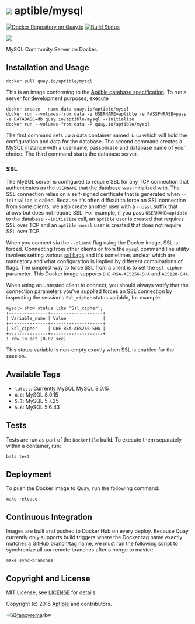 # ![](https://gravatar.com/avatar/11d3bc4c3163e3d238d558d5c9d98efe?s=64) aptible/mysql

[![Docker Repository on Quay.io](https://quay.io/repository/aptible/mysql/status)](https://quay.io/repository/aptible/mysql)
[![Build Status](https://travis-ci.org/aptible/docker-mysql.svg?branch=master)](https://travis-ci.org/aptible/docker-mysql)

[![](http://dockeri.co/image/aptible/mysql)](https://registry.hub.docker.com/u/aptible/mysql/)

MySQL Community Server on Docker.

## Installation and Usage

    docker pull quay.io/aptible/mysql

This is an image conforming to the [Aptible database specification](https://support.aptible.com/topics/paas/deploy-custom-database/). To run a server for development purposes, execute

    docker create --name data quay.io/aptible/mysql
    docker run --volumes-from data -e USERNAME=aptible -e PASSPHRASE=pass -e DATABASE=db quay.io/aptible/mysql --initialize
    docker run --volumes-from data -P quay.io/aptible/mysql

The first command sets up a data container named `data` which will hold the configuration and data for the database. The second command creates a MySQL instance with a username, passphrase and database name of your choice. The third command starts the database server.

### SSL

The MySQL server is configured to require SSL for any TCP connection that
authenticates as the `USERNAME` that the database was initialized with. The SSL
connection relies on a self-signed certficate that is generated when
`--initialize` is called. Because it's often difficult to force an SSL
connection from some clients, we also create another user with a `-nossl` suffix
that allows but does not require SSL. For example, if you pass
`USERNAME=aptible` to the database `--initialize` call, an `aptible` user is
created that requires SSL over TCP and an `aptible-nossl` user is created that
does not require SSL over TCP.

When you connect via the `--client` flag using the Docker image, SSL is forced.
Connecting from other clients or from the `mysql` command line utility involves
setting various
[ssl flags](https://dev.mysql.com/doc/refman/5.6/en/ssl-options.html) and it's
sometimes unclear which are mandatory and what configuration is implied by
different combinations of flags. The simplest way to force SSL from a client is
to set the `ssl-cipher` parameter. This Docker image supports
`DHE-RSA-AES256-SHA` and `AES128-SHA`.

When using an untested client to connect, you should always verify that the
connection parameters you've supplied forces an SSL connection by inspecting
the session's `Ssl_cipher` status variable, for example:

```
mysql> show status like 'Ssl_cipher';
+---------------+--------------------+
| Variable_name | Value              |
+---------------+--------------------+
| Ssl_cipher    | DHE-RSA-AES256-SHA |
+---------------+--------------------+
1 row in set (0.02 sec)
```

This status variable is non-empty exactly when SSL is enabled for the session.

## Available Tags

* `latest`: Currently MySQL MySQL 8.0.15
* `8.0`: MySQL 8.0.15
* `5.7`: MySQL 5.7.25
* `5.6`: MySQL 5.6.43

## Tests

Tests are run as part of the `Dockerfile` build. To execute them separately within a container, run:

    bats test

## Deployment

To push the Docker image to Quay, run the following command:

    make release

## Continuous Integration

Images are built and pushed to Docker Hub on every deploy. Because Quay currently only supports build triggers where the Docker tag name exactly matches a GitHub branch/tag name, we must run the following script to synchronize all our remote branches after a merge to master:

    make sync-branches

## Copyright and License

MIT License, see [LICENSE](LICENSE.md) for details.

Copyright (c) 2015 [Aptible](https://www.aptible.com) and contributors.

[<img src="https://s.gravatar.com/avatar/f7790b867ae619ae0496460aa28c5861?s=60" style="border-radius: 50%;" alt="@fancyremarker" />](https://github.com/fancyremarker)
